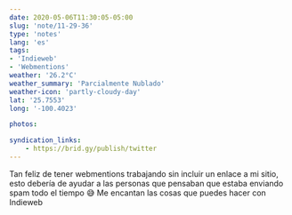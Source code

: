 ```yaml
---
date: 2020-05-06T11:30:05-05:00
slug: 'note/11-29-36'
type: 'notes'
lang: 'es'
tags:
- 'Indieweb'
- 'Webmentions'
weather: '26.2°C'
weather_summary: 'Parcialmente Nublado'
weather-icon: 'partly-cloudy-day'
lat: '25.7553'
long: '-100.4023'

photos:

syndication_links:
    - https://brid.gy/publish/twitter
---
```

Tan feliz de tener webmentions trabajando sin incluir un enlace a mi sitio, esto debería de ayudar a las personas que pensaban que estaba enviando spam todo el tiempo 😅 
Me encantan las cosas que puedes hacer con Indieweb
 